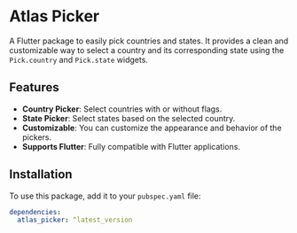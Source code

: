 # Atlas Picker

A Flutter package to easily pick countries and states. It provides a clean and customizable way to select a country and its corresponding state using the `Pick.country` and `Pick.state` widgets.

## Features

- **Country Picker**: Select countries with or without flags.
- **State Picker**: Select states based on the selected country.
- **Customizable**: You can customize the appearance and behavior of the pickers.
- **Supports Flutter**: Fully compatible with Flutter applications.

## Installation

To use this package, add it to your `pubspec.yaml` file:

```yaml
dependencies:
  atlas_picker: ^latest_version
```